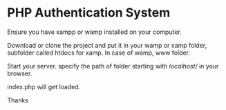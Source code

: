 # PHP Authentication System

Ensure you have xampp or wamp installed on your computer.

Download or clone the project and put it in your wamp or xamp folder, subfolder called htdocs for xamp. In case of wamp, www folder.

Start your server. specify the path of folder starting with _localhost/_ in your browser.

index.php will get loaded.

Thanks
